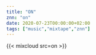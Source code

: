 ```yaml
---
title: "ON"
znn: "on"
date: 2020-07-23T00:00:00+02:00
tags: ["music","mixtape","znn"]
---
```

{{< mixcloud src=on >}}
